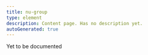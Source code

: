 ```yaml
---
title: nu-group
type: element
description: Content page. Has no description yet.
autoGenerated: true
---
```


Yet to be documented